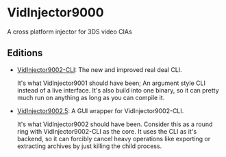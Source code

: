 # VidInjector9000
A cross platform injector for 3DS video CIAs

## Editions
- [VidInjector9002-CLI](https://github.com/FoofooTheGuy/VidInjector9000/blob/main/VidInjector9002-CLI/README.md): The new and improved real deal CLI.
  
  It's what VidInjector9001 should have been; An argument style CLI instead of a live interface. It's also build into one binary, so it can pretty much run on anything as long as you can compile it.
  
- [VidInjector9002.5](https://github.com/FoofooTheGuy/VidInjector9000/blob/main/VidInjector9002.5/README.md): A GUI wrapper for VidInjector9002-CLI.

  It's what VidInjector9002 should have been. Consider this as a round ring with VidInjector9002-CLI as the core. It uses the CLI as it's backend, so it can forcibly cancel heavy operations like exporting or extracting archives by just killing the child process. 
  
